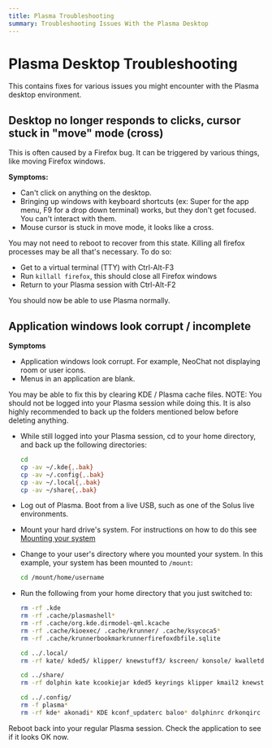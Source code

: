 ```yaml
---
title: Plasma Troubleshooting
summary: Troubleshooting Issues With the Plasma Desktop
---
```


# Plasma Desktop Troubleshooting

This contains fixes for various issues you might encounter with the Plasma desktop environment.

## Desktop no longer responds to clicks, cursor stuck in "move" mode (cross)

This is often caused by a Firefox bug. It can be triggered by various things, like moving Firefox windows.

**Symptoms:**
- Can't click on anything on the desktop.
- Bringing up windows with keyboard shortcuts (ex: Super for the app menu, F9 for a drop down terminal) works, but they don't get focused. You can't interact with them.
- Mouse cursor is stuck in move mode, it looks like a cross.

You may not need to reboot to recover from this state. Killing all firefox processes may be all that's necessary. To do so:

- Get to a virtual terminal (TTY) with Ctrl-Alt-F3
- Run `killall firefox`, this should close all Firefox windows
- Return to your Plasma session with Ctrl-Alt-F2

You should now be able to use Plasma normally.

## Application windows look corrupt / incomplete

**Symptoms**
- Application windows look corrupt. For example, NeoChat not displaying room or user icons.
- Menus in an application are blank.

You may be able to fix this by clearing KDE / Plasma cache files.
NOTE: You should not be logged into your Plasma session while doing this. It is also highly recommended to back up the folders mentioned below before deleting anything.

- While still logged into your Plasma session, cd to your home directory, and back up the following directories:

  ```bash
  cd
  cp -av ~/.kde{,.bak}
  cp -av ~/.config{,.bak}
  cp -av ~/.local{,.bak}
  cp -av ~/share{,.bak}
  ```

- Log out of Plasma. Boot from a live USB, such as one of the Solus live environments.
- Mount your hard drive's system. For instructions on how to do this see [Mounting your system](https://help.getsol.us/docs/user/troubleshooting/boot-rescue#mounting-your-system)

- Change to your user's directory where you mounted your system. In this example, your system has been mounted to `/mount`:

  ```bash
  cd /mount/home/username
  ```

- Run the following from your home directory that you just switched to:

  ```bash
  rm -rf .kde
  rm -rf .cache/plasmashell*
  rm -rf .cache/org.kde.dirmodel-qml.kcache
  rm -rf .cache/kioexec/ .cache/krunner/ .cache/ksycoca5*
  rm -rf .cache/krunnerbookmarkrunnerfirefoxdbfile.sqlite

  cd ../.local/
  rm -rf kate/ kded5/ klipper/ knewstuff3/ kscreen/ konsole/ kwalletd/ ksysguard/ kmail2/ kcookiejar/ kactivitymanagerd/

  cd ../share/
  rm -rf dolphin kate kcookiejar kded5 keyrings klipper kmail2 knewstuff3 konsole kscreen ksysguard kwalletd kxmlgui5 plasma_engine_comic plasma plasma_notes org.kde.gwenview

  cd ../.config/
  rm -f plasma*
  rm -rf kde* akonadi* KDE kconf_updaterc baloo* dolphinrc drkonqirc gwenviewrc kmail2rc k*rc katemetainfos
  ```
Reboot back into your regular Plasma session. Check the application to see if it looks OK now.
